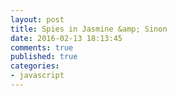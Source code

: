 ```yaml
---
layout: post
title: Spies in Jasmine &amp; Sinon
date: 2016-02-13 18:13:45
comments: true
published: true
categories:
- javascript
---
```

